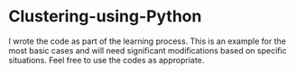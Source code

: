 # Clustering-using-Python
I wrote the code as part of the learning process. This is an example for the most basic cases and will need significant modifications based on specific situations. Feel free to use the codes as appropriate.
